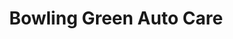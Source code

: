 ---
title: "Bowling Green Auto Care"
url: /bowling-green/bowling-green-auto-care/
shop: car repair
---